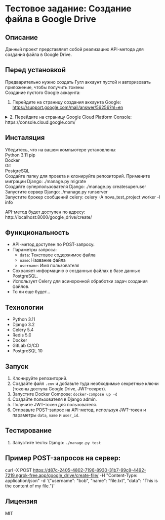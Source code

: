 # Тестовое задание: Создание файла в Google Drive

## Описание

Данный проект представляет собой реализацию API-метода для создания файла в Google Drive.

## Перед установкой

Предварительно нужно создать Гугл аккаунт пустой и авторизовать приложение, чтобы получить токены  
Создание пустого Google аккаунта:

1. Перейдите на страницу создания аккаунта Google: https://support.google.com/mail/answer/56256?hl=en  
<details> 
<summary>2. Перейдите на страницу Google Cloud Platform Console: https://console.cloud.google.com/ </summary> 
2.1 Войдите в свой пустой Google аккаунт.   

2.2. Выберите проект или создайте новый.

2.3. В меню слева выберите "APIs & Services".  

2.4. Нажмите кнопку "Enable APIs and Services".

2.5. Введите в поле поиска "Google Drive API".

2.6. Выберите "Google Drive API" из списка.

2.7. Нажмите кнопку "Enable".

2.8. В меню слева выберите "Credentials".

2.9. Нажмите кнопку "Create Credentials".

2.10. Выберите "OAuth client ID".

2.11. Выберите "Web application" как тип приложения.

2.12. Введите название приложения.

2.13. (Опционально) Добавьте URL-адреса, на которые будет перенаправляться пользователь после авторизации.

2.14. Нажмите кнопку "Create".

</details>

## Инсталяция  

Убедитесь, что на вашем компьютере установлены:  
Python 3.11 
pip  
Docker  
Git  
PostgreSQL  
Создайте папку для проекта и клонируйте репозиторий.
Примените миграции Django: ./manage.py migrate  
Создайте суперпользователя Django: ./manage.py createsuperuser  
Запустите сервер Django: ./manage.py runserver  
Запустите брокер сообщений celery: celery -A nova_test_project worker -l info  

API-метод будет доступен по адресу: http://localhost:8000/google_drive/create/  

## Функциональность

* API-метод доступен по POST-запросу.
* Параметры запроса:
    * `data`: Текстовое содержимое файла
    * `name`: Название файла
    * `username`: Имя пользователя
* Сохраняет информацию о созданных файлах в базе данных PostgreSQL.
* Использует Celery для асинхронной обработки задач создания файлов. 
* То ли еще будет...

## Технологии

* Python 3.11
* Django 3.2
* Celery 5.4
* Redis 5.0
* Docker
* GitLab CI/CD
* PostgreSQL 10

## Запуск

1. Клонируйте репозиторий.
2. Создайте файл `.env` и добавьте туда необходимые секретные ключи (токены доступа Google Drive, JWT-секрет).
3. Запустите Docker Compose: `docker-compose up -d`
4. Создайте пользователя в Django admin.
5. Получите JWT-токен для пользователя.
6. Отправьте POST-запрос на API-метод, используя JWT-токен и параметры `data`, `name` и `user_id`.

## Тестирование

1. Запустите тесты Django: `./manage.py test`

## Пример POST-запросов на сервер:  

curl -X POST https://d87c-2405-4802-7196-8930-31b7-99c8-4492-7219.ngrok-free.app/google_drive/create-file/ -H "Content-Type: application/json" -d '{"username": "bob", "name": "file.txt", "data": "This is the content of my file."}'

## Лицензия

MIT
